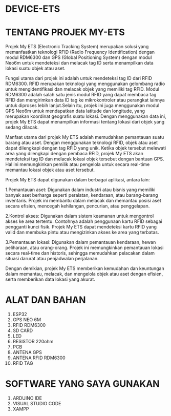 # DEVICE-ETS


# TENTANG PROJEK MY-ETS

  Projek My ETS (Electronic Tracking System) merupakan solusi yang memanfaatkan teknologi RFID (Radio Frequency Identification) dengan modul RDM6300 dan GPS (Global Positioning System) dengan modul Neo6m untuk mendeteksi dan melacak tag ID serta menampilkan data lokasi suatu objek atau aset.

  Fungsi utama dari projek ini adalah untuk mendeteksi tag ID dari RFID RDM6300. RFID merupakan teknologi yang menggunakan gelombang radio untuk mengidentifikasi dan melacak objek yang memiliki tag RFID. Modul RDM6300 adalah salah satu jenis modul RFID yang dapat membaca tag RFID dan mengirimkan data ID tag ke mikrokontroler atau perangkat lainnya untuk diproses lebih lanjut.Selain itu, projek ini juga menggunakan modul GPS Neo6m untuk mendapatkan data latitude dan longitude, yang merupakan koordinat geografis suatu lokasi. Dengan menggunakan data ini, projek My ETS dapat menampilkan informasi tentang lokasi dari objek yang sedang dilacak.

  Manfaat utama dari projek My ETS adalah memudahkan pemantauan suatu barang atau aset. Dengan menggunakan teknologi RFID, objek atau aset dapat dilengkapi dengan tag RFID yang unik. Ketika objek tersebut melewati area yang dilengkapi dengan pembaca RFID, projek My ETS akan mendeteksi tag ID dan melacak lokasi objek tersebut dengan bantuan GPS. Hal ini memungkinkan pemilik atau pengelola untuk secara real-time memantau lokasi objek atau aset tersebut.

Projek My ETS dapat digunakan dalam berbagai aplikasi, antara lain:

1.Pemantauan aset: Digunakan dalam industri atau bisnis yang memiliki banyak aset berharga seperti peralatan, kendaraan, atau barang-barang inventaris. Projek ini membantu dalam melacak dan memantau posisi aset secara efisien, mencegah kehilangan, pencurian, atau penggelapan.

2.Kontrol akses: Digunakan dalam sistem keamanan untuk mengontrol akses ke area tertentu. Contohnya adalah penggunaan kartu RFID sebagai pengganti kunci fisik. Projek My ETS dapat mendeteksi kartu RFID yang valid dan membuka pintu atau mengizinkan akses ke area yang terbatas.

3.Pemantauan lokasi: Digunakan dalam pemantauan kendaraan, hewan peliharaan, atau orang-orang. Projek ini memungkinkan pemantauan lokasi secara real-time dan historis, sehingga memudahkan pelacakan dalam situasi darurat atau penjadwalan perjalanan.

Dengan demikian, projek My ETS memberikan kemudahan dan keuntungan dalam memantau, melacak, dan mengelola objek atau aset dengan efisien, serta memberikan data lokasi yang akurat.

# ALAT DAN BAHAN 
1.  ESP32
2.  GPS NEO 6M
3.  RFID RDM6300
4.  SD CARD 
5.  LED
6.  RESISTOR 220ohm
7.  PCB
8.  ANTENA GPS
9.  ANTENA RFID RDM6300
10. RFID TAG

# SOFTWARE YANG SAYA GUNAKAN
1.  ARDUINO IDE 
2.  VISUAL STUDIO CODE 
3.  XAMPP


